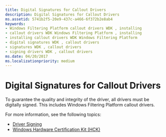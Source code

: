 ```yaml
---
title: Digital Signatures for Callout Drivers
description: Digital Signatures for Callout Drivers
ms.assetid: 5741b2f5-20e9-437c-a466-6f372b2e8ab4
keywords:
- Windows Filtering Platform callout drivers WDK , installing
- callout drivers WDK Windows Filtering Platform , installing
- installing callout drivers WDK Windows Filtering Platform
- digital signatures WDK , callout drivers
- signatures WDK , callout drivers
- signing drivers WDK , callout drivers
ms.date: 04/20/2017
ms.localizationpriority: medium
---
```


# Digital Signatures for Callout Drivers


To guarantee the quality and integrity of the driver, all drivers must be digitally signed. This includes Windows Filtering Platform callout drivers.

For more information, see the following topics:

-   [Driver Signing](../install/driver-signing.md)
-   [Windows Hardware Certification Kit (HCK)](https://go.microsoft.com/fwlink/p/?LinkId=733613)

 

